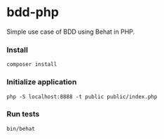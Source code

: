 # bdd-php

Simple use case of BDD using Behat in PHP.

### Install

```
composer install
```

### Initialize application

```
php -S localhost:8888 -t public public/index.php
```

### Run tests

```
bin/behat
```